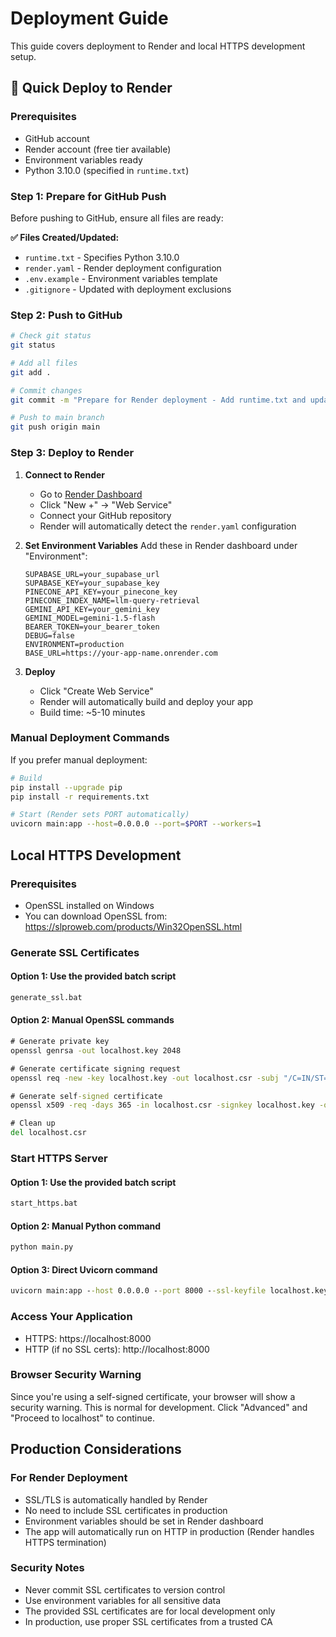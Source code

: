 # Deployment Guide

This guide covers deployment to Render and local HTTPS development setup.

## 🚀 Quick Deploy to Render

### Prerequisites
- GitHub account
- Render account (free tier available)
- Environment variables ready
- Python 3.10.0 (specified in `runtime.txt`)

### Step 1: Prepare for GitHub Push
Before pushing to GitHub, ensure all files are ready:

**✅ Files Created/Updated:**
- `runtime.txt` - Specifies Python 3.10.0
- `render.yaml` - Render deployment configuration
- `.env.example` - Environment variables template
- `.gitignore` - Updated with deployment exclusions

### Step 2: Push to GitHub
```bash
# Check git status
git status

# Add all files
git add .

# Commit changes
git commit -m "Prepare for Render deployment - Add runtime.txt and update configs"

# Push to main branch
git push origin main
```

### Step 3: Deploy to Render
1. **Connect to Render**
   - Go to [Render Dashboard](https://dashboard.render.com)
   - Click "New +" → "Web Service"
   - Connect your GitHub repository
   - Render will automatically detect the `render.yaml` configuration

2. **Set Environment Variables**
   Add these in Render dashboard under "Environment":
   ```
   SUPABASE_URL=your_supabase_url
   SUPABASE_KEY=your_supabase_key
   PINECONE_API_KEY=your_pinecone_key
   PINECONE_INDEX_NAME=llm-query-retrieval
   GEMINI_API_KEY=your_gemini_key
   GEMINI_MODEL=gemini-1.5-flash
   BEARER_TOKEN=your_bearer_token
   DEBUG=false
   ENVIRONMENT=production
   BASE_URL=https://your-app-name.onrender.com
   ```

3. **Deploy**
   - Click "Create Web Service"
   - Render will automatically build and deploy your app
   - Build time: ~5-10 minutes

### Manual Deployment Commands
If you prefer manual deployment:
```bash
# Build
pip install --upgrade pip
pip install -r requirements.txt

# Start (Render sets PORT automatically)
uvicorn main:app --host=0.0.0.0 --port=$PORT --workers=1
```

## Local HTTPS Development

### Prerequisites
- OpenSSL installed on Windows
- You can download OpenSSL from: https://slproweb.com/products/Win32OpenSSL.html

### Generate SSL Certificates

#### Option 1: Use the provided batch script
```cmd
generate_ssl.bat
```

#### Option 2: Manual OpenSSL commands
```cmd
# Generate private key
openssl genrsa -out localhost.key 2048

# Generate certificate signing request
openssl req -new -key localhost.key -out localhost.csr -subj "/C=IN/ST=Maharashtra/L=Mumbai/O=Development/OU=IT/CN=localhost"

# Generate self-signed certificate
openssl x509 -req -days 365 -in localhost.csr -signkey localhost.key -out localhost.crt

# Clean up
del localhost.csr
```

### Start HTTPS Server

#### Option 1: Use the provided batch script
```cmd
start_https.bat
```

#### Option 2: Manual Python command
```cmd
python main.py
```

#### Option 3: Direct Uvicorn command
```cmd
uvicorn main:app --host 0.0.0.0 --port 8000 --ssl-keyfile localhost.key --ssl-certfile localhost.crt
```

### Access Your Application
- HTTPS: https://localhost:8000
- HTTP (if no SSL certs): http://localhost:8000

### Browser Security Warning
Since you're using a self-signed certificate, your browser will show a security warning. This is normal for development. Click "Advanced" and "Proceed to localhost" to continue.

## Production Considerations

### For Render Deployment
- SSL/TLS is automatically handled by Render
- No need to include SSL certificates in production
- Environment variables should be set in Render dashboard
- The app will automatically run on HTTP in production (Render handles HTTPS termination)

### Security Notes
- Never commit SSL certificates to version control
- Use environment variables for all sensitive data
- The provided SSL certificates are for local development only
- In production, use proper SSL certificates from a trusted CA